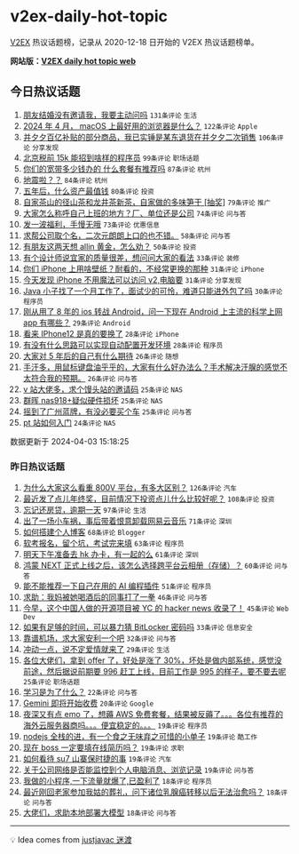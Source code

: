 # v2ex-daily-hot-topic

[V2EX](https://www.v2ex.com/) 热议话题榜，记录从 2020-12-18 日开始的 V2EX 热议话题榜单。

**网站版：[V2EX daily hot topic web](https://boojack.github.io/v2ex-daily-hot-topic-web/)**

## 今日热议话题

<!-- TODAY BEGIN -->

1. [朋友结婚没有邀请我，我要主动问吗](https://www.v2ex.com/t/1029442) `131条评论` `生活`
1. [2024 年 4 月， macOS 上最好用的浏览器是什么？](https://www.v2ex.com/t/1029361) `122条评论` `Apple`
1. [并夕夕百亿补贴的部分商品，我已实锤是某东退货在并夕夕二次销售](https://www.v2ex.com/t/1029380) `106条评论` `分享发现`
1. [北京税前 15k 能招到啥样的程序员](https://www.v2ex.com/t/1029320) `99条评论` `职场话题`
1. [你们的宽带多少钱办的 什么套餐有推荐吗](https://www.v2ex.com/t/1029360) `87条评论` `杭州`
1. [地震啦？？](https://www.v2ex.com/t/1029319) `84条评论` `杭州`
1. [五年后，什么资产最值钱](https://www.v2ex.com/t/1029440) `80条评论` `投资`
1. [自家茶山的径山茶和龙井茶新茶，自家做的多味笋干 [抽奖]](https://www.v2ex.com/t/1029427) `79条评论` `推广`
1. [大家怎么称呼自己上班的地方？厂、单位还是公司](https://www.v2ex.com/t/1029433) `74条评论` `问与答`
1. [发一波福利，手慢无哦](https://www.v2ex.com/t/1029344) `73条评论` `优惠信息`
1. [求帮公司取个名，二次元朗朗上口的也不错。](https://www.v2ex.com/t/1029528) `58条评论` `问与答`
1. [有朋友这两天想 allin 黄金，怎么劝？](https://www.v2ex.com/t/1029353) `50条评论` `投资`
1. [有个设计师说宜家的质量很差，想问问大家的看法](https://www.v2ex.com/t/1029477) `33条评论` `装修`
1. [你们 iPhone 上用啥壁纸？耐看的，不经常更换的那种](https://www.v2ex.com/t/1029495) `31条评论` `iPhone`
1. [今天发现 iPhone 不用魔法可以访问 v2,电脑要](https://www.v2ex.com/t/1029330) `31条评论` `分享发现`
1. [Java 小子找了一个月工作了，面试少的可怜，难道只能进外包了吗](https://www.v2ex.com/t/1029487) `30条评论` `程序员`
1. [刚从用了 8 年的 ios 转战 Android，问一下现在 Android 上主流的科学上网 app 有哪些？](https://www.v2ex.com/t/1029406) `29条评论` `Android`
1. [看来 IPhone12 是真的要换了](https://www.v2ex.com/t/1029458) `28条评论` `iPhone`
1. [有没有什么思路可以实现自动配置开发环境](https://www.v2ex.com/t/1029392) `28条评论` `程序员`
1. [大家对 5 年后的自己有什么期待](https://www.v2ex.com/t/1029515) `26条评论` `随想`
1. [手汗多，用鼠标键盘油乎乎的，大家有什么好办法么？手术解决汗腺的感觉不太符合我的预期。](https://www.v2ex.com/t/1029323) `26条评论` `问与答`
1. [v 站大佬多，求个馒头站的邀请码](https://www.v2ex.com/t/1029497) `25条评论` `NAS`
1. [群晖 nas918+疑似硬件损坏](https://www.v2ex.com/t/1029483) `25条评论` `NAS`
1. [摇到了广州蓝牌，有没必要买个车](https://www.v2ex.com/t/1029336) `25条评论` `问与答`
1. [pt 站如何入门](https://www.v2ex.com/t/1029432) `24条评论` `NAS`

数据更新于 2024-04-03 15:18:25

<!-- TODAY END -->

### 昨日热议话题

<!-- YESTERDAY BEGIN -->

1. [为什么大家这么看重 800V 平台，有多大区别？](https://www.v2ex.com/t/1029056) `126条评论` `汽车`
1. [最近发了点儿年终奖，目前情况下投资点儿什么比较好呢？](https://www.v2ex.com/t/1029007) `108条评论` `投资`
1. [忘记还房贷，逾期一天](https://www.v2ex.com/t/1029111) `97条评论` `生活`
1. [出了一场小车祸，事后带着恨意卸载网易云音乐](https://www.v2ex.com/t/1029238) `71条评论` `深圳`
1. [如何搭建个人博客](https://www.v2ex.com/t/1029023) `68条评论` `Blogger`
1. [软考报名，留个坑，考试完来填](https://www.v2ex.com/t/1029041) `63条评论` `程序员`
1. [明天下午准备去 hk 办卡，有一起的么](https://www.v2ex.com/t/1028982) `61条评论` `深圳`
1. [鸿蒙 NEXT 正式上线之后，该怎么选择跨平台云相册（存储）？](https://www.v2ex.com/t/1029009) `60条评论` `问与答`
1. [能不能推荐一下自己在用的 AI 编程插件](https://www.v2ex.com/t/1029052) `51条评论` `程序员`
1. [求助：我妈被她喝酒后的同事打了一拳](https://www.v2ex.com/t/1029004) `46条评论` `问与答`
1. [今早，这个中国人做的开源项目被 YC 的 hacker news 收录了！](https://www.v2ex.com/t/1029121) `45条评论` `Web Dev`
1. [如果有足够的时间，可以暴力猜 BitLocker 密码吗](https://www.v2ex.com/t/1029182) `33条评论` `信息安全`
1. [靠谱机场，求大家安利一个吧](https://www.v2ex.com/t/1029222) `32条评论` `问与答`
1. [冲动一点，说不定爱情就来了](https://www.v2ex.com/t/1029206) `29条评论` `生活`
1. [各位大佬们，拿到 offer 了，好处是涨了 30%，坏处是做内部系统，感觉没前途，然后据说前期要 996 赶工上线，目前工作是 995 的样子，要不要去呢](https://www.v2ex.com/t/1029127) `25条评论` `职场话题`
1. [学习是为了什么？](https://www.v2ex.com/t/1029000) `22条评论` `问与答`
1. [Gemini 即将开始收费](https://www.v2ex.com/t/1028990) `20条评论` `Google`
1. [夜深又有点 emo 了，想薅 AWS 免费套餐，结果被反薅了。。。各位有推荐的海外云服务器商吗。。。便宜稳定的。。。](https://www.v2ex.com/t/1029249) `19条评论` `程序员`
1. [nodejs 全栈的进，有一个食之无味弃之可惜的小单子](https://www.v2ex.com/t/1029181) `19条评论` `酷工作`
1. [现在 boss 一定要填在线简历吗？](https://www.v2ex.com/t/1029148) `19条评论` `求职`
1. [如何看待 su7 山寨保时捷的事](https://www.v2ex.com/t/1029085) `19条评论` `汽车`
1. [关于公司网络是否能监控到个人电脑消息、浏览记录](https://www.v2ex.com/t/1029005) `19条评论` `问与答`
1. [我做的小程序,一下流量就爆了,已盈利了](https://www.v2ex.com/t/1029170) `18条评论` `程序员`
1. [最近刚回老家参加我姑的葬礼，问下诸位乳腺癌转移以后无法治愈吗？](https://www.v2ex.com/t/1029102) `18条评论` `问与答`
1. [大佬们，求助本地部署大模型](https://www.v2ex.com/t/1028984) `18条评论` `问与答`

<!-- YESTERDAY END -->

---

💡 Idea comes from [justjavac 迷渡](https://github.com/justjavac/)
